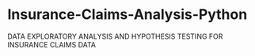 # Insurance-Claims-Analysis-Python
DATA EXPLORATORY ANALYSIS AND HYPOTHESIS TESTING FOR INSURANCE CLAIMS DATA
